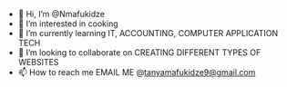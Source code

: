 - 👋 Hi, I’m @Nmafukidze
- 👀 I’m interested in cooking 
- 🌱 I’m currently learning IT, ACCOUNTING, COMPUTER APPLICATION TECH
- 💞️ I’m looking to collaborate on CREATING DIFFERENT TYPES OF WEBSITES
- 📫 How to reach me EMAIL ME @tanyamafukidze9@gmail.com

<!---
Nmafukidze/Nmafukidze is a ✨ special ✨ repository because its `README.md` (this file) appears on your GitHub profile.
You can click the Preview link to take a look at your changes.
--->
